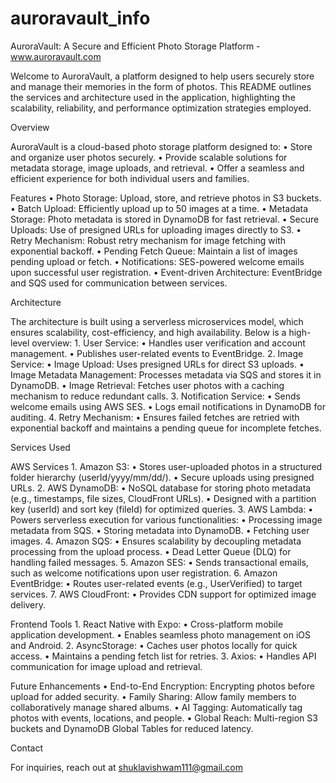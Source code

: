 # auroravault_info


AuroraVault: A Secure and Efficient Photo Storage Platform - www.auroravault.com

Welcome to AuroraVault, a platform designed to help users securely store and manage their memories in the form of photos. This README outlines the services and architecture used in the application, highlighting the scalability, reliability, and performance optimization strategies employed.

Overview

AuroraVault is a cloud-based photo storage platform designed to:
	•	Store and organize user photos securely.
	•	Provide scalable solutions for metadata storage, image uploads, and retrieval.
	•	Offer a seamless and efficient experience for both individual users and families.

Features
	•	Photo Storage: Upload, store, and retrieve photos in S3 buckets.
	•	Batch Upload: Efficiently upload up to 50 images at a time.
	•	Metadata Storage: Photo metadata is stored in DynamoDB for fast retrieval.
	•	Secure Uploads: Use of presigned URLs for uploading images directly to S3.
	•	Retry Mechanism: Robust retry mechanism for image fetching with exponential backoff.
	•	Pending Fetch Queue: Maintain a list of images pending upload or fetch.
	•	Notifications: SES-powered welcome emails upon successful user registration.
	•	Event-driven Architecture: EventBridge and SQS used for communication between services.

Architecture

The architecture is built using a serverless microservices model, which ensures scalability, cost-efficiency, and high availability. Below is a high-level overview:
	1.	User Service:
	•	Handles user verification and account management.
	•	Publishes user-related events to EventBridge.
	2.	Image Service:
	•	Image Upload: Uses presigned URLs for direct S3 uploads.
	•	Image Metadata Management: Processes metadata via SQS and stores it in DynamoDB.
	•	Image Retrieval: Fetches user photos with a caching mechanism to reduce redundant calls.
	3.	Notification Service:
	•	Sends welcome emails using AWS SES.
	•	Logs email notifications in DynamoDB for auditing.
	4.	Retry Mechanism:
	•	Ensures failed fetches are retried with exponential backoff and maintains a pending queue for incomplete fetches.

Services Used

AWS Services
	1.	Amazon S3:
	•	Stores user-uploaded photos in a structured folder hierarchy (userId/yyyy/mm/dd/).
	•	Secure uploads using presigned URLs.
	2.	AWS DynamoDB:
	•	NoSQL database for storing photo metadata (e.g., timestamps, file sizes, CloudFront URLs).
	•	Designed with a partition key (userId) and sort key (fileId) for optimized queries.
	3.	AWS Lambda:
	•	Powers serverless execution for various functionalities:
	•	Processing image metadata from SQS.
	•	Storing metadata into DynamoDB.
	•	Fetching user images.
	4.	Amazon SQS:
	•	Ensures scalability by decoupling metadata processing from the upload process.
	•	Dead Letter Queue (DLQ) for handling failed messages.
	5.	Amazon SES:
	•	Sends transactional emails, such as welcome notifications upon user registration.
	6.	Amazon EventBridge:
	•	Routes user-related events (e.g., UserVerified) to target services.
	7.	AWS CloudFront:
	•	Provides CDN support for optimized image delivery.

Frontend Tools
	1.	React Native with Expo:
	•	Cross-platform mobile application development.
	•	Enables seamless photo management on iOS and Android.
	2.	AsyncStorage:
	•	Caches user photos locally for quick access.
	•	Maintains a pending fetch list for retries.
	3.	Axios:
	•	Handles API communication for image upload and retrieval.

Future Enhancements
	•	End-to-End Encryption: Encrypting photos before upload for added security.
	•	Family Sharing: Allow family members to collaboratively manage shared albums.
	•	AI Tagging: Automatically tag photos with events, locations, and people.
	•	Global Reach: Multi-region S3 buckets and DynamoDB Global Tables for reduced latency.

Contact

For inquiries, reach out at shuklavishwam111@gmail.com
